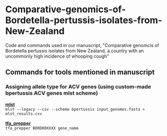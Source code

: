 # Comparative-genomics-of-Bordetella-pertussis-isolates-from-New-Zealand
Code and commands used in our manuscript, "Comparative genomcis of Bordetella pertussis isolates from New Zealand, a country with an uncommonly high incidence of whooping cough"


## Commands for tools mentioned in manuscript

### Assigning allele type for ACV genes (using custom-made bpertussis ACV genes mlst scheme)
**[mlst](https://github.com/tseemann/mlst)**  
`mlst --legacy --csv --scheme bpertussis input_genomes.fasta > mlst_results.csv `

**[tfa_prepper](https://github.com/nataliering/FHA_screening/blob/master/tfa_preparer)**                                       
`tfa_prepper BORD00XXXX gene_name`
